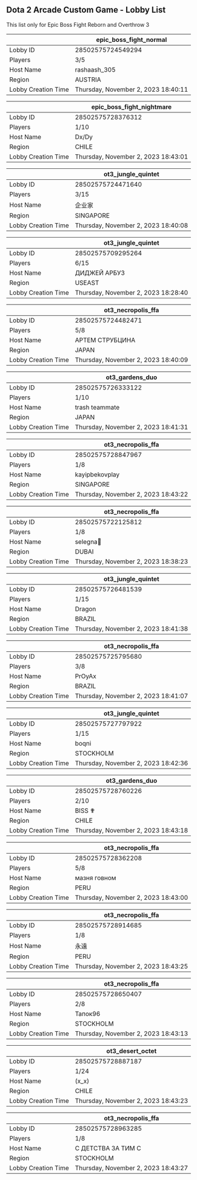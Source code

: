 ## Dota 2 Arcade Custom Game - Lobby List

This list only for Epic Boss Fight Reborn and Overthrow 3

|  | epic_boss_fight_normal |
| ------ | ------ |
| Lobby ID | 28502575724549294 |
| Players | 3/5 |
| Host Name | rashaash_305 |
| Region | AUSTRIA |
| Lobby Creation Time | Thursday, November 2, 2023 18:40:11 |


|  | epic_boss_fight_nightmare |
| ------ | ------ |
| Lobby ID | 28502575728376312 |
| Players | 1/10 |
| Host Name | Dx/Dy |
| Region | CHILE |
| Lobby Creation Time | Thursday, November 2, 2023 18:43:01 |


|  | ot3_jungle_quintet |
| ------ | ------ |
| Lobby ID | 28502575724471640 |
| Players | 3/15 |
| Host Name | 企业家 |
| Region | SINGAPORE |
| Lobby Creation Time | Thursday, November 2, 2023 18:40:08 |


|  | ot3_jungle_quintet |
| ------ | ------ |
| Lobby ID | 28502575709295264 |
| Players | 6/15 |
| Host Name | ДИДЖЕЙ АРБУЗ |
| Region | USEAST |
| Lobby Creation Time | Thursday, November 2, 2023 18:28:40 |


|  | ot3_necropolis_ffa |
| ------ | ------ |
| Lobby ID | 28502575724482471 |
| Players | 5/8 |
| Host Name | АРТЕМ СТРУБЦИНА |
| Region | JAPAN |
| Lobby Creation Time | Thursday, November 2, 2023 18:40:09 |


|  | ot3_gardens_duo |
| ------ | ------ |
| Lobby ID | 28502575726333122 |
| Players | 1/10 |
| Host Name | trash teammate |
| Region | JAPAN |
| Lobby Creation Time | Thursday, November 2, 2023 18:41:31 |


|  | ot3_necropolis_ffa |
| ------ | ------ |
| Lobby ID | 28502575728847967 |
| Players | 1/8 |
| Host Name | kayipbekovplay |
| Region | SINGAPORE |
| Lobby Creation Time | Thursday, November 2, 2023 18:43:22 |


|  | ot3_necropolis_ffa |
| ------ | ------ |
| Lobby ID | 28502575722125812 |
| Players | 1/8 |
| Host Name | selegna🖤 |
| Region | DUBAI |
| Lobby Creation Time | Thursday, November 2, 2023 18:38:23 |


|  | ot3_jungle_quintet |
| ------ | ------ |
| Lobby ID | 28502575726481539 |
| Players | 1/15 |
| Host Name | Dragon |
| Region | BRAZIL |
| Lobby Creation Time | Thursday, November 2, 2023 18:41:38 |


|  | ot3_necropolis_ffa |
| ------ | ------ |
| Lobby ID | 28502575725795680 |
| Players | 3/8 |
| Host Name | PrOyAx |
| Region | BRAZIL |
| Lobby Creation Time | Thursday, November 2, 2023 18:41:07 |


|  | ot3_jungle_quintet |
| ------ | ------ |
| Lobby ID | 28502575727797922 |
| Players | 1/15 |
| Host Name | boqni |
| Region | STOCKHOLM |
| Lobby Creation Time | Thursday, November 2, 2023 18:42:36 |


|  | ot3_gardens_duo |
| ------ | ------ |
| Lobby ID | 28502575728760226 |
| Players | 2/10 |
| Host Name | BISS ✟ |
| Region | CHILE |
| Lobby Creation Time | Thursday, November 2, 2023 18:43:18 |


|  | ot3_necropolis_ffa |
| ------ | ------ |
| Lobby ID | 28502575728362208 |
| Players | 5/8 |
| Host Name | мазня говном |
| Region | PERU |
| Lobby Creation Time | Thursday, November 2, 2023 18:43:00 |


|  | ot3_necropolis_ffa |
| ------ | ------ |
| Lobby ID | 28502575728914685 |
| Players | 1/8 |
| Host Name | 永遠 |
| Region | PERU |
| Lobby Creation Time | Thursday, November 2, 2023 18:43:25 |


|  | ot3_necropolis_ffa |
| ------ | ------ |
| Lobby ID | 28502575728650407 |
| Players | 2/8 |
| Host Name | Тапок96 |
| Region | STOCKHOLM |
| Lobby Creation Time | Thursday, November 2, 2023 18:43:13 |


|  | ot3_desert_octet |
| ------ | ------ |
| Lobby ID | 28502575728887187 |
| Players | 1/24 |
| Host Name | (x_x) |
| Region | CHILE |
| Lobby Creation Time | Thursday, November 2, 2023 18:43:23 |


|  | ot3_necropolis_ffa |
| ------ | ------ |
| Lobby ID | 28502575728963285 |
| Players | 1/8 |
| Host Name | С ДЕТСТВА ЗА ТИМ С |
| Region | STOCKHOLM |
| Lobby Creation Time | Thursday, November 2, 2023 18:43:27 |


